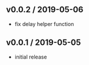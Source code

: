 v0.0.2 / 2019-05-06
-------------------
- fix delay helper function

v0.0.1 / 2019-05-05
-------------------
- initial release
